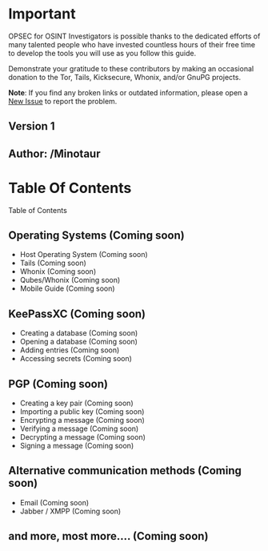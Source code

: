# Important

OPSEC for OSINT Investigators is possible thanks to the dedicated efforts of many talented people who have invested countless hours of their free time to develop the tools you will use as you follow this guide.

Demonstrate your gratitude to these contributors by making an occasional donation to the Tor, Tails, Kicksecure, Whonix, and/or GnuPG projects.

**Note**: If you find any broken links or outdated information, please open a <a href="https://github.com/AmazoniaLeaksOficial/OPSEC/issues" target="_blank">New Issue</a> to report the problem.

## Version 1

## Author: /Minotaur

# Table Of Contents

Table of Contents

## Operating Systems (Coming soon)
* Host Operating System (Coming soon)
* Tails (Coming soon)
* Whonix (Coming soon)
* Qubes/Whonix (Coming soon)
* Mobile Guide (Coming soon)
        
## KeePassXC (Coming soon)
* Creating a database (Coming soon)
* Opening a database (Coming soon)
* Adding entries (Coming soon)
* Accessing secrets (Coming soon)

## PGP (Coming soon)
* Creating a key pair (Coming soon)
* Importing a public key (Coming soon)
* Encrypting a message (Coming soon)
* Verifying a message (Coming soon)
* Decrypting a message (Coming soon)
* Signing a message (Coming soon)

## Alternative communication methods (Coming soon)
* Email (Coming soon)
* Jabber / XMPP (Coming soon)

## and more, most more.... (Coming soon)
